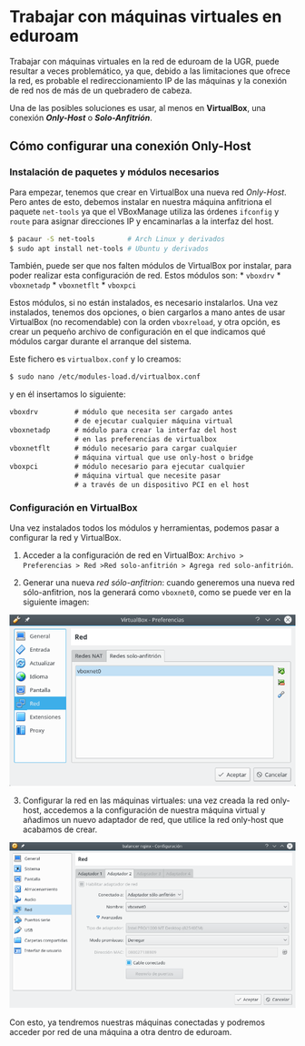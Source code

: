 # Trabajar con máquinas virtuales en eduroam

Trabajar con máquinas virtuales en la red de eduroam de la UGR, puede resultar a veces problemático, ya que, debido a las limitaciones que ofrece la red, es probable el redireccionamiento IP de las máquinas y la conexión de red nos de más de un quebradero de cabeza.

Una de las posibles soluciones es usar, al menos en __VirtualBox__, una conexión ___Only-Host___ o ___Solo-Anfitrión___.

## Cómo configurar una conexión Only-Host

### Instalación de paquetes y módulos necesarios

Para empezar, tenemos que crear en VirtualBox una nueva red _Only-Host_. Pero antes de esto, debemos instalar en nuestra máquina anfitriona el paquete `net-tools` ya que el VBoxManage utiliza las órdenes `ifconfig` y `route` para asignar direcciones IP y encaminarlas a la interfaz del host.

```bash
$ pacaur -S net-tools        # Arch Linux y derivados
$ sudo apt install net-tools # Ubuntu y derivados
```

También, puede ser que nos falten módulos de VirtualBox por instalar, para poder realizar esta configuración de red. Estos módulos son:
    * `vboxdrv`
    * `vboxnetadp`
    * `vboxnetflt`
    * `vboxpci`
 
Estos módulos, si no están instalados, es necesario instalarlos. Una vez instalados, tenemos dos opciones, o bien cargarlos a mano antes de usar VirtualBox (no recomendable) con la orden `vboxreload`, y otra opción, es crear un pequeño archivo de configuración en el que indicamos qué módulos cargar durante el arranque del sistema.

Este fichero es `virtualbox.conf` y lo creamos:

```bash
$ sudo nano /etc/modules-load.d/virtualbox.conf
```
y en él insertamos lo siguiente:
```
vboxdrv         # módulo que necesita ser cargado antes
                # de ejecutar cualquier máquina virtual
vboxnetadp      # módulo para crear la interfaz del host
                # en las preferencias de virtualbox
vboxnetflt      # módulo necesario para cargar cualquier
                # máquina virtual que use only-host o bridge
vboxpci         # módulo necesario para ejecutar cualquier
                # máquina virtual que necesite pasar
                # a través de un dispositivo PCI en el host
```

### Configuración en VirtualBox

Una vez instalados todos los módulos y herramientas, podemos pasar a configurar la red y VirtualBox.

1. Acceder a la configuración de red en VirtualBox: `Archivo > Preferencias > Red >Red solo-anfitrión > Agrega red solo-anfitrión`.

2. Generar una nueva _red sólo-anfitrion_: cuando generemos una nueva red sólo-anfitrion, nos la generará como `vboxnet0`, como se puede ver en la siguiente imagen:

![paso1](1.png)

3. Configurar la red en las máquinas virtuales: una vez creada la red only-host, accedemos a la configuración de nuestra máquina virtual y añadimos un nuevo adaptador de red, que utilice la red only-host que acabamos de crear.

![paso2](2.png)

Con esto, ya tendremos nuestras máquinas conectadas y podremos acceder por red de una máquina a otra dentro de eduroam.
